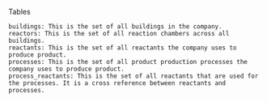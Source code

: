 ﻿Tables

	buildings: This is the set of all buildings in the company.
	reactors: This is the set of all reaction chambers across all buildings.
	reactants: This is the set of all reactants the company uses to produce product.
	processes: This is the set of all product production processes the company uses to produce product.
	process_reactants: This is the set of all reactants that are used for the processes. It is a cross reference between reactants and processes.

